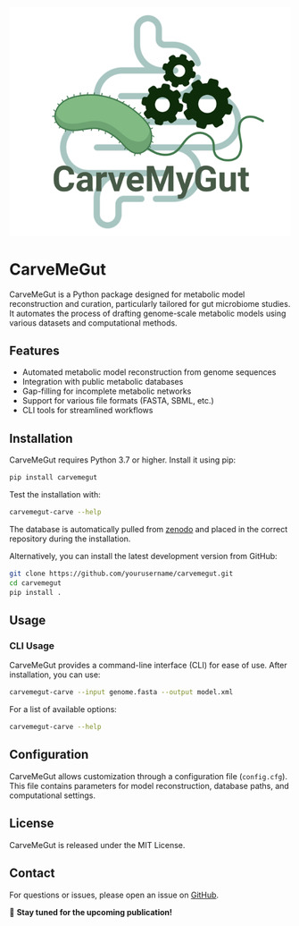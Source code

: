 ![CarveMe](logo.png)
# CarveMeGut

CarveMeGut is a Python package designed for metabolic model reconstruction 
and curation, particularly tailored for gut microbiome studies. It 
automates the process of drafting genome-scale 
metabolic models using various datasets and computational methods.

## Features
- Automated metabolic model reconstruction from genome sequences
- Integration with public metabolic databases
- Gap-filling for incomplete metabolic networks
- Support for various file formats (FASTA, SBML, etc.)
- CLI tools for streamlined workflows

## Installation

CarveMeGut requires Python 3.7 or higher. Install it using pip:

```sh
pip install carvemegut
```
Test the installation with:
```sh
carvemegut-carve --help
```
The database is automatically pulled from [zenodo](https://zenodo.org/records/14882984) and placed in the correct repository during the installation. 


Alternatively, you can install the latest development version from GitHub:
```sh
git clone https://github.com/yourusername/carvemegut.git
cd carvemegut
pip install .
```


## Usage

### CLI Usage

CarveMeGut provides a command-line interface (CLI) for ease of use. After 
installation, you can use:

```sh
carvemegut-carve --input genome.fasta --output model.xml
```

For a list of available options:
```sh
carvemegut-carve --help
```

## Configuration

CarveMeGut allows customization through a configuration file 
(`config.cfg`). This file contains parameters for model reconstruction, 
database paths, and computational settings.

## License

CarveMeGut is released under the MIT License.

## Contact
For questions or issues, please open an issue on 
[GitHub](https://github.com/arianccbasile/carvemegut/issues).

📢 **Stay tuned for the upcoming publication!**
